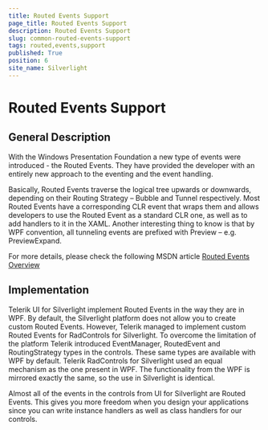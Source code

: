 ```yaml
---
title: Routed Events Support
page_title: Routed Events Support
description: Routed Events Support
slug: common-routed-events-support
tags: routed,events,support
published: True
position: 6
site_name: Silverlight
---
```


# Routed Events Support



## General Description

With the Windows Presentation Foundation a new type of events were introduced - the Routed Events. They have provided the developer with an entirely new approach to the eventing and the event handling.
        

Basically, Routed Events traverse the logical tree upwards or downwards, depending on their Routing Strategy – Bubble and Tunnel respectively.  Most Routed Events have a corresponding CLR event that wraps them and allows developers to use the Routed Event as a standard CLR one, as well as to add handlers to it in the XAML. Another interesting thing to know is that by WPF convention, all tunneling events are prefixed with Preview – e.g. PreviewExpand. 
        

For more details, please check the following MSDN article [Routed Events Overview](http://msdn.microsoft.com/en-us/library/ms742806.aspx)

## Implementation

Telerik UI for Silverlight implement Routed Events in the way they are in WPF. By default, the Silverlight platform does not allow you to create custom Routed Events. However, Telerik managed to implement custom Routed Events for RadControls for Silverlight. To overcome the limitation of the platform Telerik introduced EventManager, RoutedEvent and RoutingStrategy types in the controls. These same types are available with WPF by default. Telerik RadControls for Silverlight used an equal mechanism as the one present in WPF.  The functionality from the WPF is mirrored exactly the same, so the use in Silverlight is identical.
        

Almost all of the events in the controls from UI for Silverlight are Routed Events. This gives you more freedom when you design your applications since you can write instance handlers as well as class handlers for our controls.
        
